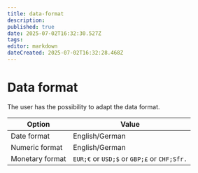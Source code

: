 ```yaml
---
title: data-format
description: 
published: true
date: 2025-07-02T16:32:30.527Z
tags: 
editor: markdown
dateCreated: 2025-07-02T16:32:28.468Z
---
```


# Data format

The user has the possibility to adapt the data format.

| Option | Value |
| - | - |
| Date format | English/German |
| Numeric format | English/German |
| Monetary format | `EUR;€` or `USD;$` or `GBP;£` or `CHF;Sfr.` |
